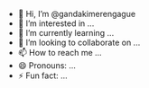 - 👋 Hi, I’m @gandakimerengague
- 👀 I’m interested in ...
- 🌱 I’m currently learning ...
- 💞️ I’m looking to collaborate on ...
- 📫 How to reach me ...
- 😄 Pronouns: ...
- ⚡ Fun fact: ...

<!---
gandakimerengague/gandakimerengague is a ✨ special ✨ repository because its `README.md` (this file) appears on your GitHub profile.
You can click the Preview link to take a look at your changes.
--->
